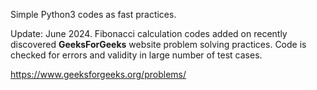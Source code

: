 Simple Python3 codes as fast practices.

Update: June 2024. Fibonacci calculation codes added on recently discovered
**GeeksForGeeks** website problem solving practices. Code is checked for errors and validity in large number of test cases.

https://www.geeksforgeeks.org/problems/

